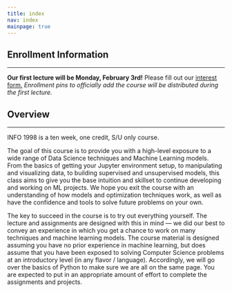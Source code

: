 ```yaml
---
title: index
nav: index
mainpage: true
---
```


## Enrollment Information
----------------------------------------------------------------------------------------
**Our first lecture will be Monday, February 3rd!** Please fill out our [interest form.](https://forms.gle/N88eYkRCAqxxSNfs7) 
*Enrollment pins to officially add the course will be distributed during the first lecture.* 


<!-- Unfortunately, this semester we are unable to accommodate for students who are at their college's credit limit, or have a scheduling conflict in Student Center. -->

## Overview
----------------------------------------------------------------------------------------
INFO 1998 is a ten week, one credit, S/U only course. 

The goal of this course is to provide you with a high-level exposure to a wide range of Data Science techniques and Machine Learning models. From the basics of getting your Jupyter environment setup, to manipulating and visualizing data, to building supervised and unsupervised models, this class aims to give you the base intuition and skillset to continue developing and working on ML projects. We hope you exit the course with an understanding of how models and optimization techniques work, as well as have the confidence and tools to solve future problems on your own.

The key to succeed in the course is to try out everything yourself. The lecture and assignments are designed with this in mind — we did our best to convey an experience in which you get a chance to work on many techniques and machine learning models. The course material is designed assuming you have no prior experience in machine learning, but does assume that you have been exposed to solving Computer Science problems at an introductory level (in any flavor / language). Accordingly, we will go over the basics of Python to make sure we are all on the same page. You are expected to put in an appropriate amount of effort to complete the assignments and projects.
